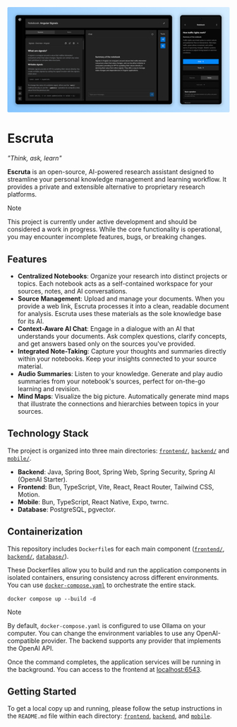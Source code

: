 ![Escruta Screenshot](./resources/AppScreenshot.png)

# Escruta

_"Think, ask, learn"_

**Escruta** is an open-source, AI-powered research assistant designed to streamline your personal knowledge management and learning workflow. It provides a private and extensible alternative to proprietary research platforms.

> [!NOTE]
> This project is currently under active development and should be considered a work in progress. While the core functionality is operational, you may encounter incomplete features, bugs, or breaking changes.

## Features

- **Centralized Notebooks**: Organize your research into distinct projects or topics. Each notebook acts as a self-contained workspace for your sources, notes, and AI conversations.
- **Source Management**: Upload and manage your documents. When you provide a web link, Escruta processes it into a clean, readable document for analysis. Escruta uses these materials as the sole knowledge base for its AI.
- **Context-Aware AI Chat**: Engage in a dialogue with an AI that understands your documents. Ask complex questions, clarify concepts, and get answers based only on the sources you've provided.
- **Integrated Note-Taking**: Capture your thoughts and summaries directly within your notebooks. Keep your insights connected to your source material.
- **Audio Summaries**: Listen to your knowledge. Generate and play audio summaries from your notebook's sources, perfect for on-the-go learning and revision.
- **Mind Maps**: Visualize the big picture. Automatically generate mind maps that illustrate the connections and hierarchies between topics in your sources.

## Technology Stack

The project is organized into three main directories: [`frontend/`](./frontend/), [`backend/`](./backend/) and [`mobile/`](./mobile/).

- **Backend**: Java, Spring Boot, Spring Web, Spring Security, Spring AI (OpenAI Starter).
- **Frontend**: Bun, TypeScript, Vite, React, React Router, Tailwind CSS, Motion.
- **Mobile**: Bun, TypeScript, React Native, Expo, twrnc.
- **Database**: PostgreSQL, pgvector.

## Containerization

This repository includes `Dockerfile`s for each main component ([`frontend/`](./frontend/Dockerfile), [`backend/`](./backend/Dockerfile), [`database/`](./database/Dockerfile)).

These Dockerfiles allow you to build and run the application components in isolated containers, ensuring consistency across different environments. You can use [`docker-compose.yaml`](./docker-compose.yaml) to orchestrate the entire stack.

```shell
docker compose up --build -d
```

> [!NOTE]
> By default, `docker-compose.yaml` is configured to use Ollama on your computer. You can change the environment variables to use any OpenAI-compatible provider. The backend supports any provider that implements the OpenAI API.

Once the command completes, the application services will be running in the background. You can access to the frontend at [localhost:6543](http://localhost:6543).

## Getting Started

To get a local copy up and running, please follow the setup instructions in the `README.md` file within each directory: [`frontend`](frontend/README.md), [`backend`](backend/README.md), and [`mobile`](mobile/README.md).
